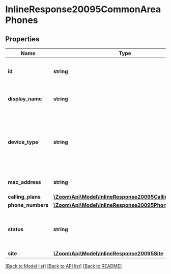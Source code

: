 # InlineResponse20095CommonAreaPhones

## Properties
Name | Type | Description | Notes
------------ | ------------- | ------------- | -------------
**id** | **string** | Unique Identifier of the common area phone. | [optional] 
**display_name** | **string** | Display name of the common area phone. | [optional] 
**device_type** | **string** | Type of device (manufacturer name + model name). Refer to the table here for a list of [supported devices](https://marketplace.zoom.us/docs/api-reference/other-references/zoomphone-supporteddevice). | [optional] 
**mac_address** | **string** | Mac address or serial number. | [optional] 
**calling_plans** | [**\Zoom\Api\Model\InlineResponse20095CallingPlans[]**](InlineResponse20095CallingPlans.md) |  | [optional] 
**phone_numbers** | [**\Zoom\Api\Model\InlineResponse20095PhoneNumbers[]**](InlineResponse20095PhoneNumbers.md) |  | [optional] 
**status** | **string** | Status of the common area phone. It can be either &#x60;online&#x60; or &#x60;offline&#x60;. | [optional] 
**site** | [**\Zoom\Api\Model\InlineResponse20095Site**](InlineResponse20095Site.md) |  | [optional] 

[[Back to Model list]](../README.md#documentation-for-models) [[Back to API list]](../README.md#documentation-for-api-endpoints) [[Back to README]](../README.md)


